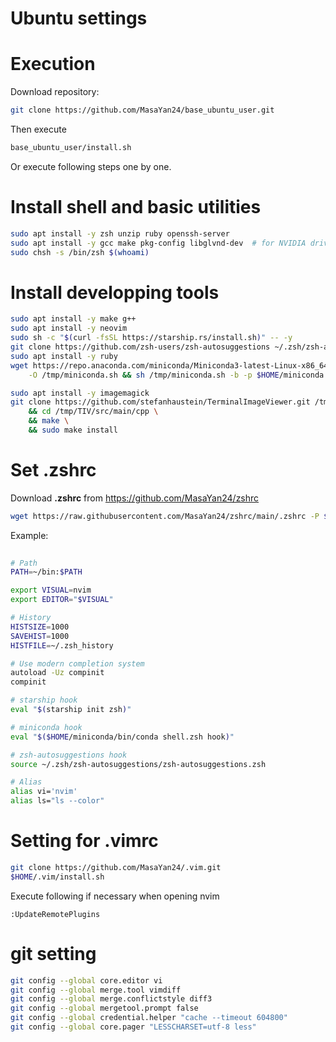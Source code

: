 # Ubuntu settings

# Execution
Download repository:
```sh
git clone https://github.com/MasaYan24/base_ubuntu_user.git
```
Then execute
```sh
base_ubuntu_user/install.sh
```

Or execute following steps one by one.

# Install shell and basic utilities
```sh
sudo apt install -y zsh unzip ruby openssh-server
sudo apt install -y gcc make pkg-config libglvnd-dev  # for NVIDIA driver
sudo chsh -s /bin/zsh $(whoami)
```

# Install developping tools
```sh
sudo apt install -y make g++
sudo apt install -y neovim
sudo sh -c "$(curl -fsSL https://starship.rs/install.sh)" -- -y
git clone https://github.com/zsh-users/zsh-autosuggestions ~/.zsh/zsh-autosuggestions
sudo apt install -y ruby
wget https://repo.anaconda.com/miniconda/Miniconda3-latest-Linux-x86_64.sh \
    -O /tmp/miniconda.sh && sh /tmp/miniconda.sh -b -p $HOME/miniconda

sudo apt install -y imagemagick
git clone https://github.com/stefanhaustein/TerminalImageViewer.git /tmp/TIV \
    && cd /tmp/TIV/src/main/cpp \
    && make \
    && sudo make install
```

# Set .zshrc
Download **.zshrc** from https://github.com/MasaYan24/zshrc
```sh
wget https://raw.githubusercontent.com/MasaYan24/zshrc/main/.zshrc -P $HOME/
```

Example:
```sh
  
# Path
PATH=~/bin:$PATH

export VISUAL=nvim
export EDITOR="$VISUAL"

# History
HISTSIZE=1000
SAVEHIST=1000
HISTFILE=~/.zsh_history

# Use modern completion system
autoload -Uz compinit
compinit

# starship hook
eval "$(starship init zsh)"

# miniconda hook
eval "$($HOME/miniconda/bin/conda shell.zsh hook)"

# zsh-autosuggestions hook
source ~/.zsh/zsh-autosuggestions/zsh-autosuggestions.zsh

# Alias
alias vi='nvim'
alias ls="ls --color"
```

# Setting for .vimrc
```sh
git clone https://github.com/MasaYan24/.vim.git
$HOME/.vim/install.sh
```
Execute following if necessary when opening nvim
```vim
:UpdateRemotePlugins
```

# git setting
```sh
git config --global core.editor vi
git config --global merge.tool vimdiff
git config --global merge.conflictstyle diff3
git config --global mergetool.prompt false
git config --global credential.helper "cache --timeout 604800"
git config --global core.pager "LESSCHARSET=utf-8 less"
```
